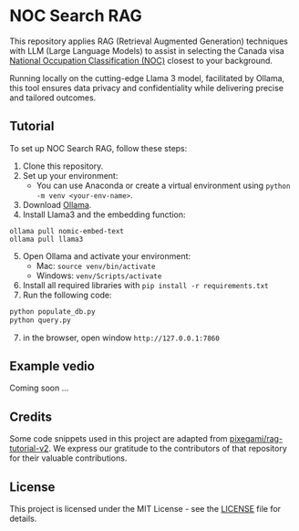 # **NOC Search RAG**

This repository applies RAG (Retrieval Augmented Generation) techniques with LLM (Large Language Models) to assist in selecting the Canada visa [National Occupation Classification (NOC)](https://www.canada.ca/en/immigration-refugees-citizenship/services/immigrate-canada/express-entry/eligibility/find-national-occupation-code.html) closest to your background.

Running locally on the cutting-edge Llama 3 model, facilitated by Ollama, this tool ensures data privacy and confidentiality while delivering precise and tailored outcomes.

## Tutorial

To set up NOC Search RAG, follow these steps:

1. Clone this repository.
2. Set up your environment:
   * You can use Anaconda or create a virtual environment using `python -m venv <your-env-name>`.
3. Download [Ollama](https://ollama.com/download).
4. Install Llama3 and the embedding function:

```shell
ollama pull nomic-embed-text
ollama pull llama3
```

5. Open Ollama and activate your environment:
   * Mac: `source venv/bin/activate`
   * Windows: `venv/Scripts/activate`
6. Install all required libraries with `pip install -r requirements.txt`
7. Run the following code:

```python
python populate_db.py
python query.py
```

7. in the browser, open window `http://127.0.0.1:7860`

## Example vedio

Coming soon ... 

## Credits

Some code snippets used in this project are adapted from [pixegami/rag-tutorial-v2](https://github.com/pixegami/rag-tutorial-v2). We express our gratitude to the contributors of that repository for their valuable contributions.

## License

This project is licensed under the MIT License - see the [LICENSE](https://chatgpt.com/c/LICENSE) file for details.
